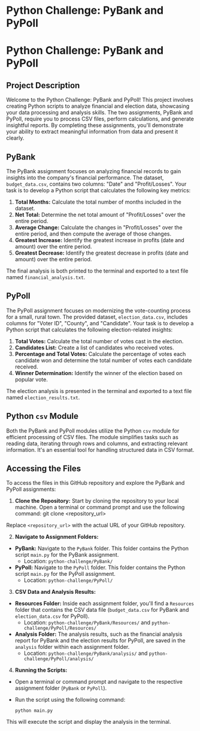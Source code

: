 # Python Challenge: PyBank and PyPoll
# Python Challenge: PyBank and PyPoll

## Project Description

Welcome to the Python Challenge: PyBank and PyPoll! This project involves creating Python scripts to analyze financial and election data, showcasing your data processing and analysis skills. The two assignments, PyBank and PyPoll, require you to process CSV files, perform calculations, and generate insightful reports. By completing these assignments, you'll demonstrate your ability to extract meaningful information from data and present it clearly.

## PyBank

The PyBank assignment focuses on analyzing financial records to gain insights into the company's financial performance. The dataset, `budget_data.csv`, contains two columns: "Date" and "Profit/Losses". Your task is to develop a Python script that calculates the following key metrics:

1. **Total Months:** Calculate the total number of months included in the dataset.
2. **Net Total:** Determine the net total amount of "Profit/Losses" over the entire period.
3. **Average Change:** Calculate the changes in "Profit/Losses" over the entire period, and then compute the average of those changes.
4. **Greatest Increase:** Identify the greatest increase in profits (date and amount) over the entire period.
5. **Greatest Decrease:** Identify the greatest decrease in profits (date and amount) over the entire period.

The final analysis is both printed to the terminal and exported to a text file named `financial_analysis.txt`.

## PyPoll

The PyPoll assignment focuses on modernizing the vote-counting process for a small, rural town. The provided dataset, `election_data.csv`, includes columns for "Voter ID", "County", and "Candidate". Your task is to develop a Python script that calculates the following election-related insights:

1. **Total Votes:** Calculate the total number of votes cast in the election.
2. **Candidates List:** Create a list of candidates who received votes.
3. **Percentage and Total Votes:** Calculate the percentage of votes each candidate won and determine the total number of votes each candidate received.
4. **Winner Determination:** Identify the winner of the election based on popular vote.

The election analysis is presented in the terminal and exported to a text file named `election_results.txt`.

## Python `csv` Module

Both the PyBank and PyPoll modules utilize the Python `csv` module for efficient processing of CSV files. The module simplifies tasks such as reading data, iterating through rows and columns, and extracting relevant information. It's an essential tool for handling structured data in CSV format.

## Accessing the Files

To access the files in this GitHub repository and explore the PyBank and PyPoll assignments:

1. **Clone the Repository:** Start by cloning the repository to your local machine. Open a terminal or command prompt and use the following command:
                         git clone <repository_url>

Replace `<repository_url>` with the actual URL of your GitHub repository.

2. **Navigate to Assignment Folders:**
- **PyBank:** Navigate to the `PyBank` folder. This folder contains the Python script `main.py` for the PyBank assignment.
  - Location: `python-challenge/PyBank/`
- **PyPoll:** Navigate to the `PyPoll` folder. This folder contains the Python script `main.py` for the PyPoll assignment.
  - Location: `python-challenge/PyPoll/`

3. **CSV Data and Analysis Results:**
- **Resources Folder:** Inside each assignment folder, you'll find a `Resources` folder that contains the CSV data file (`budget_data.csv` for PyBank and `election_data.csv` for PyPoll).
  - Location: `python-challenge/PyBank/Resources/` and `python-challenge/PyPoll/Resources/`
- **Analysis Folder:** The analysis results, such as the financial analysis report for PyBank and the election results for PyPoll, are saved in the `analysis` folder within each assignment folder.
  - Location: `python-challenge/PyBank/analysis/` and `python-challenge/PyPoll/analysis/`

4. **Running the Scripts:**
- Open a terminal or command prompt and navigate to the respective assignment folder (`PyBank` or `PyPoll`).
- Run the script using the following command:

  ```
  python main.py
  ```

This will execute the script and display the analysis in the terminal.

